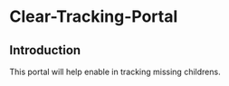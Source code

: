 # Clear-Tracking-Portal

## Introduction
This portal will help enable in tracking missing childrens.
